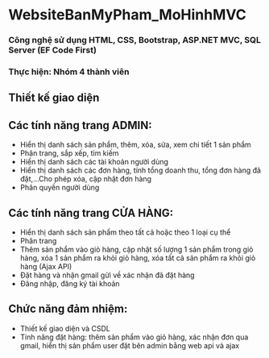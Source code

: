 # WebsiteBanMyPham_MoHinhMVC
### Công nghệ sử dụng HTML, CSS, Bootstrap, ASP.NET MVC, SQL Server (EF Code First)
### Thực hiện: Nhóm 4 thành viên
## Thiết kế giao diện
## Các tính năng trang ADMIN:
- Hiển thị danh sách sản phẩm, thêm, xóa, sửa, xem chi tiết 1 sản phẩm
- Phân trang, sắp xếp, tìm kiếm
- Hiển thị danh sách các tài khoản người dùng
- Hiển thị danh sách các đơn hàng, tính tổng doanh thu, tổng đơn hàng đã đặt,...Cho phép xóa, cập nhật đơn hàng
- Phân quyền người dùng

## Các tính năng trang CỬA HÀNG:
- Hiển thị danh sách sản phẩm theo tất cả hoặc theo 1 loại cụ thể
- Phân trang
- Thêm sản phẩm vào giỏ hàng, cập nhật số lượng 1 sản phẩm trong giỏ hàng, xóa 1 sản phẩm ra khỏi giỏ hàng, xóa tất cả sản phẩm ra khỏi giỏ hàng (Ajax API)
- Đặt hàng và nhận gmail gửi về xác nhận đã đặt hàng
- Đăng nhập, đăng ký tài khoản

## Chức năng đảm nhiệm:
- Thiết kế giao diện và CSDL
- Tính năng đặt hàng: thêm sản phẩm vào giỏ hàng, xác nhận đơn qua gmail, hiển thị sản phẩm user đặt bên admin bằng web api và ajax
